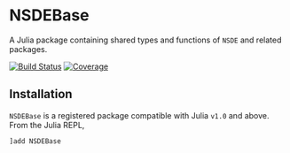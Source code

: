 # NSDEBase

A Julia package containing shared types and functions of `NSDE` and related packages.

[![Build Status](https://github.com/antonuccig/NSDEBase.jl/workflows/CI/badge.svg)](https://github.com/antonuccig/NSDEBase.jl/actions) [![Coverage](https://codecov.io/gh/antonuccig/NSDEBase.jl/branch/master/graph/badge.svg)](https://codecov.io/gh/antonuccig/NSDEBase.jl)

## Installation

`NSDEBase` is a registered package compatible with Julia `v1.0` and above. From the Julia REPL,

```julia
]add NSDEBase
```
